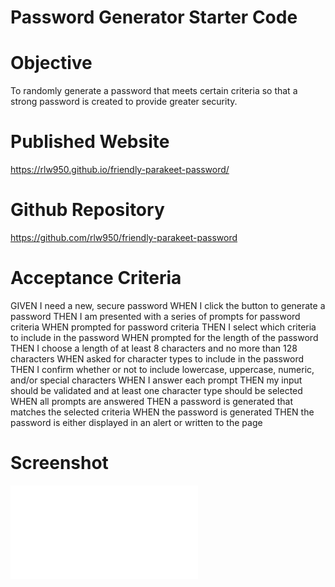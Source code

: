 # Password Generator Starter Code

# Objective
To randomly generate a password that meets certain criteria so that a strong password is created to provide greater security.

# Published Website
https://rlw950.github.io/friendly-parakeet-password/

# Github Repository

https://github.com/rlw950/friendly-parakeet-password

# Acceptance Criteria
GIVEN I need a new, secure password
WHEN I click the button to generate a password
THEN I am presented with a series of prompts for password criteria
WHEN prompted for password criteria
THEN I select which criteria to include in the password
WHEN prompted for the length of the password
THEN I choose a length of at least 8 characters and no more than 128 characters
WHEN asked for character types to include in the password
THEN I confirm whether or not to include lowercase, uppercase, numeric, and/or special characters
WHEN I answer each prompt
THEN my input should be validated and at least one character type should be selected
WHEN all prompts are answered
THEN a password is generated that matches the selected criteria
WHEN the password is generated
THEN the password is either displayed in an alert or written to the page

# Screenshot
![screenshot](Screenshot.pgn)
